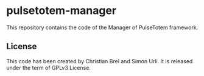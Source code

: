 # pulsetotem-manager

This repository contains the code of the Manager of PulseTotem framework.

## License

This code has been created by Christian Brel and Simon Urli. It is released under the term of GPLv3 License.
